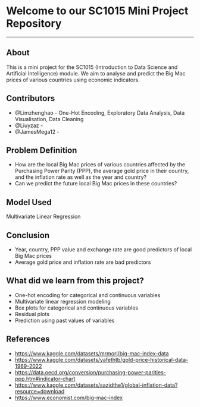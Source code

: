 # Welcome to our SC1015 Mini Project Repository #
---
About
---
This is a mini project for the SC1015 (Introduction to Data Science and Artificial Intelligence) module. We aim to analyse and predict the Big Mac prices of various countries using economic indicators.

Contributors
---
- @Limzhenghao - One-Hot Encoding, Exploratory Data Analysis, Data Visualisation, Data Cleaning
- @Liuyzaz - 
- @JamesMega12 -

Problem Definition
---
- How are the local Big Mac prices of various countries affected by the Purchasing Power Parity (PPP), the average gold price in their country, and the inflation rate as well as the year and country?
- Can we predict the future local Big Mac prices in these countries?

Model Used
---
Multivariate Linear Regression

Conclusion
---
- Year, country, PPP value and exchange rate are good predictors of local Big Mac prices
- Average gold price and inflation rate are bad predictors

What did we learn from this project?
--- 
- One-hot encoding for categorical and continuous variables
- Multivariate linear regression modeling
- Box plots for categorical and continuous variables
- Residual plots
- Prediction using past values of variables

References
---
- https://www.kaggle.com/datasets/mrmorj/big-mac-index-data
- https://www.kaggle.com/datasets/yafethtb/gold-price-historical-data-1969-2022
- https://data.oecd.org/conversion/purchasing-power-parities-ppp.htm#indicator-chart
- https://www.kaggle.com/datasets/sazidthe1/global-inflation-data?resource=download
- https://www.economist.com/big-mac-index
